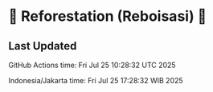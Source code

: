 
# 🌳 Reforestation (Reboisasi) 🌲

## Last Updated

GitHub Actions time: Fri Jul 25 10:28:32 UTC 2025

Indonesia/Jakarta time: Fri Jul 25 17:28:32 WIB 2025
